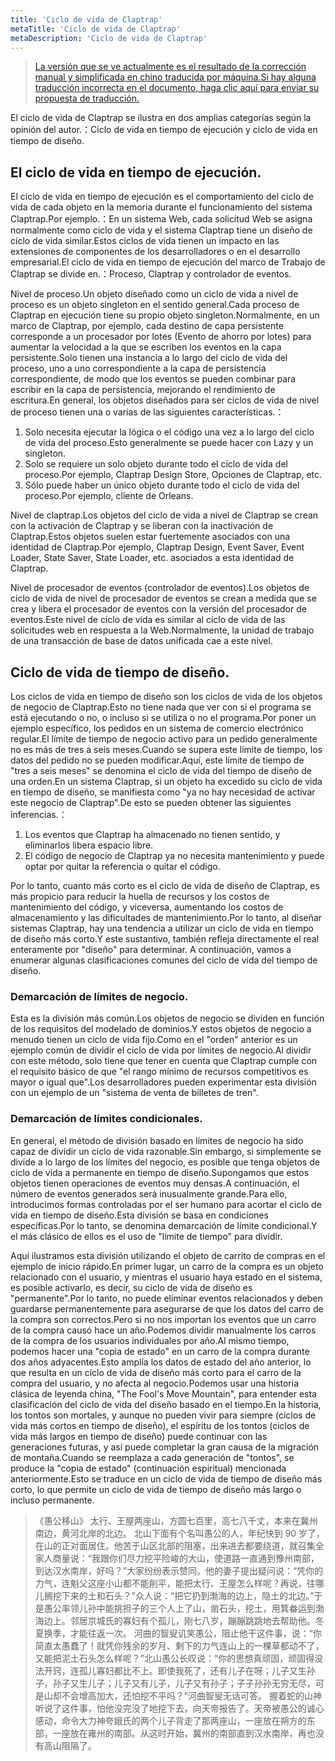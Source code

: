 ```yaml
---
title: 'Ciclo de vida de Claptrap'
metaTitle: 'Ciclo de vida de Claptrap'
metaDescription: 'Ciclo de vida de Claptrap'
---
```


> [La versión que se ve actualmente es el resultado de la corrección manual y simplificada en chino traducida por máquina.Si hay alguna traducción incorrecta en el documento, haga clic aquí para enviar su propuesta de traducción.](https://crwd.in/newbeclaptrap)

El ciclo de vida de Claptrap se ilustra en dos amplias categorías según la opinión del autor.：Ciclo de vida en tiempo de ejecución y ciclo de vida en tiempo de diseño.

## El ciclo de vida en tiempo de ejecución.

El ciclo de vida en tiempo de ejecución es el comportamiento del ciclo de vida de cada objeto en la memoria durante el funcionamiento del sistema Claptrap.Por ejemplo.：En un sistema Web, cada solicitud Web se asigna normalmente como ciclo de vida y el sistema Claptrap tiene un diseño de ciclo de vida similar.Estos ciclos de vida tienen un impacto en las extensiones de componentes de los desarrolladores o en el desarrollo empresarial.El ciclo de vida en tiempo de ejecución del marco de Trabajo de Claptrap se divide en.：Proceso, Claptrap y controlador de eventos.

Nivel de proceso.Un objeto diseñado como un ciclo de vida a nivel de proceso es un objeto singleton en el sentido general.Cada proceso de Claptrap en ejecución tiene su propio objeto singleton.Normalmente, en un marco de Claptrap, por ejemplo, cada destino de capa persistente corresponde a un procesador por lotes (Evento de ahorro por lotes) para aumentar la velocidad a la que se escriben los eventos en la capa persistente.Solo tienen una instancia a lo largo del ciclo de vida del proceso, uno a uno correspondiente a la capa de persistencia correspondiente, de modo que los eventos se pueden combinar para escribir en la capa de persistencia, mejorando el rendimiento de escritura.En general, los objetos diseñados para ser ciclos de vida de nivel de proceso tienen una o varias de las siguientes características.：

1. Solo necesita ejecutar la lógica o el código una vez a lo largo del ciclo de vida del proceso.Esto generalmente se puede hacer con Lazy y un singleton.
2. Solo se requiere un solo objeto durante todo el ciclo de vida del proceso.Por ejemplo, Claptrap Design Store, Opciones de Claptrap, etc.
3. Sólo puede haber un único objeto durante todo el ciclo de vida del proceso.Por ejemplo, cliente de Orleans.

Nivel de claptrap.Los objetos del ciclo de vida a nivel de Claptrap se crean con la activación de Claptrap y se liberan con la inactivación de Claptrap.Estos objetos suelen estar fuertemente asociados con una identidad de Claptrap.Por ejemplo, Claptrap Design, Event Saver, Event Loader, State Saver, State Loader, etc. asociados a esta identidad de Claptrap.

Nivel de procesador de eventos (controlador de eventos).Los objetos de ciclo de vida de nivel de procesador de eventos se crean a medida que se crea y libera el procesador de eventos con la versión del procesador de eventos.Este nivel de ciclo de vida es similar al ciclo de vida de las solicitudes web en respuesta a la Web.Normalmente, la unidad de trabajo de una transacción de base de datos unificada cae a este nivel.

## Ciclo de vida de tiempo de diseño.

Los ciclos de vida en tiempo de diseño son los ciclos de vida de los objetos de negocio de Claptrap.Esto no tiene nada que ver con si el programa se está ejecutando o no, o incluso si se utiliza o no el programa.Por poner un ejemplo específico, los pedidos en un sistema de comercio electrónico regular.El límite de tiempo de negocio activo para un pedido generalmente no es más de tres a seis meses.Cuando se supera este límite de tiempo, los datos del pedido no se pueden modificar.Aquí, este límite de tiempo de "tres a seis meses" se denomina el ciclo de vida del tiempo de diseño de una orden.En un sistema Claptrap, si un objeto ha excedido su ciclo de vida en tiempo de diseño, se manifiesta como "ya no hay necesidad de activar este negocio de Claptrap".De esto se pueden obtener las siguientes inferencias.：

1. Los eventos que Claptrap ha almacenado no tienen sentido, y eliminarlos libera espacio libre.
2. El código de negocio de Claptrap ya no necesita mantenimiento y puede optar por quitar la referencia o quitar el código.

Por lo tanto, cuanto más corto es el ciclo de vida de diseño de Claptrap, es más propicio para reducir la huella de recursos y los costos de mantenimiento del código, y viceversa, aumentando los costos de almacenamiento y las dificultades de mantenimiento.Por lo tanto, al diseñar sistemas Claptrap, hay una tendencia a utilizar un ciclo de vida en tiempo de diseño más corto.Y este sustantivo, también refleja directamente el real enteramente por "diseño" para determinar. A continuación, vamos a enumerar algunas clasificaciones comunes del ciclo de vida del tiempo de diseño.

### Demarcación de límites de negocio.

Esta es la división más común.Los objetos de negocio se dividen en función de los requisitos del modelado de dominios.Y estos objetos de negocio a menudo tienen un ciclo de vida fijo.Como en el "orden" anterior es un ejemplo común de dividir el ciclo de vida por límites de negocio.Al dividir con este método, solo tiene que tener en cuenta que Claptrap cumple con el requisito básico de que "el rango mínimo de recursos competitivos es mayor o igual que".Los desarrolladores pueden experimentar esta división con un ejemplo de un "sistema de venta de billetes de tren".

### Demarcación de límites condicionales.

En general, el método de división basado en límites de negocio ha sido capaz de dividir un ciclo de vida razonable.Sin embargo, si simplemente se divide a lo largo de los límites del negocio, es posible que tenga objetos de ciclo de vida a permanente en tiempo de diseño.Supongamos que estos objetos tienen operaciones de eventos muy densas.A continuación, el número de eventos generados será inusualmente grande.Para ello, introducimos formas controladas por el ser humano para acortar el ciclo de vida en tiempo de diseño.Esta división se basa en condiciones específicas.Por lo tanto, se denomina demarcación de límite condicional.Y el más clásico de ellos es el uso de "límite de tiempo" para dividir.

Aquí ilustramos esta división utilizando el objeto de carrito de compras en el ejemplo de inicio rápido.En primer lugar, un carro de la compra es un objeto relacionado con el usuario, y mientras el usuario haya estado en el sistema, es posible activarlo, es decir, su ciclo de vida de diseño es "permanente".Por lo tanto, no puede eliminar eventos relacionados y deben guardarse permanentemente para asegurarse de que los datos del carro de la compra son correctos.Pero si no nos importan los eventos que un carro de la compra causó hace un año.Podemos dividir manualmente los carros de la compra de los usuarios individuales por año.Al mismo tiempo, podemos hacer una "copia de estado" en un carro de la compra durante dos años adyacentes.Esto amplía los datos de estado del año anterior, lo que resulta en un ciclo de vida de diseño más corto para el carro de la compra del usuario, y no afecta al negocio.Podemos usar una historia clásica de leyenda china, "The Fool's Move Mountain", para entender esta clasificación del ciclo de vida del diseño basado en el tiempo.En la historia, los tontos son mortales, y aunque no pueden vivir para siempre (ciclos de vida más cortos en tiempo de diseño), el espíritu de los tontos (ciclos de vida más largos en tiempo de diseño) puede continuar con las generaciones futuras, y así puede completar la gran causa de la migración de montaña.Cuando se reemplaza a cada generación de "tontos", se produce la "copia de estado" (continuación espiritual) mencionada anteriormente.Esto se traduce en un ciclo de vida de tiempo de diseño más corto, lo que permite un ciclo de vida de tiempo de diseño más largo o incluso permanente.

> 《愚公移山》 太行、王屋两座山，方圆七百里，高七八千丈，本来在冀州南边，黄河北岸的北边。 北山下面有个名叫愚公的人，年纪快到 90 岁了，在山的正对面居住。他苦于山区北部的阻塞，出来进去都要绕道，就召集全家人商量说：“我跟你们尽力挖平险峻的大山，使道路一直通到豫州南部，到达汉水南岸，好吗？”大家纷纷表示赞同。他的妻子提出疑问说：“凭你的力气，连魁父这座小山都不能削平，能把太行、王屋怎么样呢？再说，往哪儿搁挖下来的土和石头？”众人说：“把它扔到渤海的边上，隐土的北边。”于是愚公率领儿孙中能挑担子的三个人上了山，凿石头，挖土，用箕畚运到渤海边上。邻居京城氏的寡妇有个孤儿，刚七八岁，蹦蹦跳跳地去帮助他。冬夏换季，才能往返一次。 河曲的智叟讥笑愚公，阻止他干这件事，说：“你简直太愚蠢了！就凭你残余的岁月、剩下的力气连山上的一棵草都动不了，又能把泥土石头怎么样呢？”北山愚公长叹说：“你的思想真顽固，顽固得没法开窍，连孤儿寡妇都比不上。即使我死了，还有儿子在呀；儿子又生孙子，孙子又生儿子；儿子又有儿子，儿子又有孙子；子子孙孙无穷无尽，可是山却不会增高加大，还怕挖不平吗？”河曲智叟无话可答。 握着蛇的山神听说了这件事，怕他没完没了地挖下去，向天帝报告了。天帝被愚公的诚心感动，命令大力神夸娥氏的两个儿子背走了那两座山，一座放在朔方的东部，一座放在雍州的南部。从这时开始，冀州的南部直到汉水南岸，再也没有高山阻隔了。
